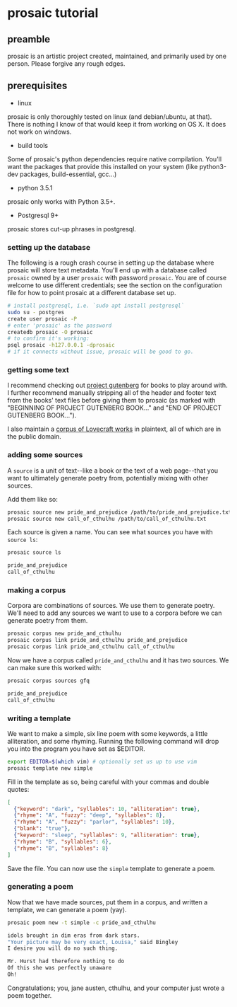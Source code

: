 # prosaic tutorial

## preamble

prosaic is an artistic project created, maintained, and primarily used by one
person. Please forgive any rough edges.

## prerequisites

* linux

prosaic is only thoroughly tested on linux (and debian/ubuntu, at that). There
is nothing I know of that would keep it from working on OS X. It does not work
on windows.

* build tools

Some of prosaic's python dependencies require native compilation. You'll want the packages that provide this installed on your system (like python3-dev packages, build-essential, gcc...)

* python 3.5.1

prosaic only works with Python 3.5+.

* Postgresql 9+

prosaic stores cut-up phrases in postgresql.

### setting up the database

The following is a rough crash course in setting up the database where prosaic
will store text metadata. You'll end up with a database called `prosaic` owned
by a user `prosaic` with password `prosaic`. You are of course welcome to use
different credentials; see the section on the configuration file for how to
point prosaic at a different database set up.

```bash
# install postgresql, i.e. `sudo apt install postgresql`
sudo su - postgres
create user prosaic -P
# enter 'prosaic' as the password
createdb prosaic -O prosaic
# to confirm it's working:
psql prosaic -h127.0.0.1 -dprosaic
# if it connects without issue, prosaic will be good to go.
```

### getting some text

I recommend checking out [project gutenberg](http://gutenberg.org) for books to
play around with. I further recommend manually stripping all of the header and
footer text from the books' text files before giving them to prosaic (as marked
with "BEGINNING OF PROJECT GUTENBERG BOOK..." and "END OF PROJECT GUTENBERG
BOOK...").

I also maintain a [corpus of Lovecraft
works](https://github.com/nathanielksmith/lovecraftcorpus) in plaintext, all of
which are in the public domain.

### adding some sources

A `source` is a unit of text--like a book or the text of a web page--that you
want to ultimately generate poetry from, potentially mixing with other sources.

Add them like so:

```bash
prosaic source new pride_and_prejudice /path/to/pride_and_prejudice.txt
prosaic source new call_of_cthulhu /path/to/call_of_cthulhu.txt
```

Each source is given a name. You can see what sources you have with `source ls`:

```bash
prosaic source ls

pride_and_prejudice
call_of_cthulhu
```

### making a corpus

Corpora are combinations of sources. We use them to generate poetry. We'll need
to add any sources we want to use to a corpora before we can generate poetry
from them.

```bash
prosaic corpus new pride_and_cthulhu
prosaic corpus link pride_and_cthulhu pride_and_prejudice
prosaic corpus link pride_and_cthulhu call_of_cthulhu
```

Now we have a corpus called `pride_and_cthulhu` and it has two sources. We can
make sure this worked with:

```bash
prosaic corpus sources gfq

pride_and_prejudice
call_of_cthulhu
```

### writing a template

We want to make a simple, six line poem with some keywords, a little
alliteration, and some rhyming. Running the following command will drop you into the program you have set as $EDITOR.

```bash
export EDITOR=$(which vim) # optionally set us up to use vim
prosaic template new simple
```

Fill in the template as so, being careful with your commas and double quotes:

```json
[
  {"keyword": "dark", "syllables": 10, "alliteration": true},
  {"rhyme": "A", "fuzzy": "deep", "syllables": 8},
  {"rhyme": "A", "fuzzy": "parlor", "syllables": 10},
  {"blank": "true"},
  {"keyword": "sleep", "syllables": 9, "alliteration": true},
  {"rhyme": "B", "syllables": 6},
  {"rhyme": "B", "syllables": 8}
]
```

Save the file. You can now use the `simple` template to generate a poem.

### generating a poem

Now that we have made sources, put them in a corpus, and written a template, we can generate a poem (yay).

```bash
prosaic poem new -t simple -c pride_and_cthulhu

idols brought in dim eras from dark stars.
"Your picture may be very exact, Louisa," said Bingley
I desire you will do no such thing.

Mr. Hurst had therefore nothing to do
Of this she was perfectly unaware
Oh!
```

Congratulations; you, jane austen, cthulhu, and your computer just wrote a poem
together.


